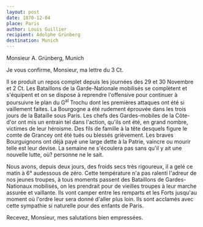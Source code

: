 ```yaml
---
layout: post
date: 1870-12-04
place: Paris
author: Louis Guillier
recipient: Adolphe Grünberg
destination: Munich
---
```


Monsieur A. Grünberg, Munich


Je vous confirme, Monsieur, ma lettre du 3 Ct.

Il se produit un repos complet depuis les journées des 29 et 30 Novembre et 2 Ct.
Les Bataillons de la Garde-Nationale mobilisés se complètent et s'équipent et
on se dispose à reprendre l'offensive pour continuer à poursuivre le plan du
G<sup>al</sup> Trochu dont les premières attaques ont été si vaillement faites.
La Bourgogne a été rudement éprouvée dans les trois jours de la Bataille sous Paris.
Les chefs des Gardes-mobiles de la Côte-d'or ont mis un entrain tel dans
l'action, qu'ils ont été, en grand nombre, victimes de leur héroisme.
Des fils de famille à la tête desquels figure le comte de Grancey ont été tués
ou blessés grièvement.
Les braves Bourguignons ont déjà payé une large dette à la Patrie, vaincre ou
mourir telle est leur devise.
La semaine ne s'écoulera pas sans qu'il y ait une nouvelle lutte, où? personne
ne le sait.

Nous avons, depuis deux jours, des froids secs très rigoureux, il a gelé ce
matin à 6° audessous de zéro.
Cette température n'a pas ralenti l'adreur de nos jeunes troupes, à tous
moments passent des Bataillons de Gardes-Nationaux mobilisés, on les prendrait
pour de vieilles troupes à leur marche assurée et vaillante.
Ils vont camper entre les remparts et les Forts jusqu'au moment où l'ordre leur
sera donné d'aller plus loin.
Ils sont acclamés avec cette sympathie si naturelle pour des enfants de Paris.

Recevez, Monsieur, mes salutations bien empressées.

